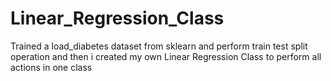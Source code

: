 # Linear_Regression_Class
Trained a load_diabetes dataset from sklearn and perform train test split operation and then i created my own Linear Regression Class to perform all actions in one class
